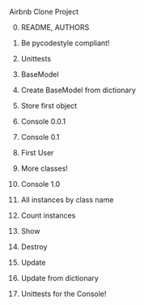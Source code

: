 Airbnb Clone Project

0. README, AUTHORS

1. Be pycodestyle compliant!

2. Unittests

3. BaseModel

4. Create BaseModel from dictionary

5. Store first object

6. Console 0.0.1

7. Console 0.1

8. First User

9. More classes!

10. Console 1.0

11. All instances by class name

12. Count instances

13. Show

14. Destroy

15. Update

16. Update from dictionary

17. Unittests for the Console!
